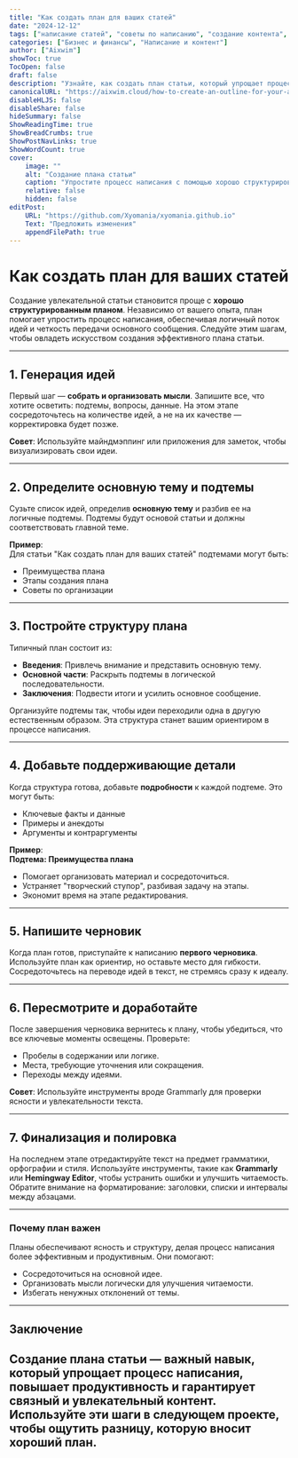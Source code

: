```yaml
---
title: "Как создать план для ваших статей"
date: "2024-12-12"
tags: ["написание статей", "советы по написанию", "создание контента", "план статьи", "процесс написания"]
categories: ["Бизнес и финансы", "Написание и контент"]
author: ["Aixwim"]
showToc: true
TocOpen: false
draft: false
description: "Узнайте, как создать план статьи, который упрощает процесс написания и помогает создать структурированный и увлекательный контент."
canonicalURL: "https://aixwim.cloud/how-to-create-an-outline-for-your-articles"
disableHLJS: false
disableShare: false
hideSummary: false
ShowReadingTime: true
ShowBreadCrumbs: true
ShowPostNavLinks: true
ShowWordCount: true
cover:
    image: ""
    alt: "Создание плана статьи"
    caption: "Упростите процесс написания с помощью хорошо структурированного плана статьи."
    relative: false
    hidden: false
editPost:
    URL: "https://github.com/Xyomania/xyomania.github.io"
    Text: "Предложить изменения"
    appendFilePath: true
---
```


# Как создать план для ваших статей  

Создание увлекательной статьи становится проще с **хорошо структурированным планом**. Независимо от вашего опыта, план помогает упростить процесс написания, обеспечивая логичный поток идей и четкость передачи основного сообщения. Следуйте этим шагам, чтобы овладеть искусством создания эффективного плана статьи.  

---

## 1. Генерация идей  

Первый шаг — **собрать и организовать мысли**. Запишите все, что хотите осветить: подтемы, вопросы, данные. На этом этапе сосредоточьтесь на количестве идей, а не на их качестве — корректировка будет позже.  

**Совет**: Используйте майндмэппинг или приложения для заметок, чтобы визуализировать свои идеи.  

---

## 2. Определите основную тему и подтемы  

Сузьте список идей, определив **основную тему** и разбив ее на логичные подтемы. Подтемы будут основой статьи и должны соответствовать главной теме.  

**Пример**:  
Для статьи "Как создать план для ваших статей" подтемами могут быть:  
- Преимущества плана  
- Этапы создания плана  
- Советы по организации  

---

## 3. Постройте структуру плана  

Типичный план состоит из:  
- **Введения**: Привлечь внимание и представить основную тему.  
- **Основной части**: Раскрыть подтемы в логической последовательности.  
- **Заключения**: Подвести итоги и усилить основное сообщение.  

Организуйте подтемы так, чтобы идеи переходили одна в другую естественным образом. Эта структура станет вашим ориентиром в процессе написания.  

---

## 4. Добавьте поддерживающие детали  

Когда структура готова, добавьте **подробности** к каждой подтеме. Это могут быть:  
- Ключевые факты и данные  
- Примеры и анекдоты  
- Аргументы и контраргументы  

**Пример**:  
**Подтема: Преимущества плана**  
- Помогает организовать материал и сосредоточиться.  
- Устраняет "творческий ступор", разбивая задачу на этапы.  
- Экономит время на этапе редактирования.  

---

## 5. Напишите черновик  

Когда план готов, приступайте к написанию **первого черновика**. Используйте план как ориентир, но оставьте место для гибкости. Сосредоточьтесь на переводе идей в текст, не стремясь сразу к идеалу.  

---

## 6. Пересмотрите и доработайте  

После завершения черновика вернитесь к плану, чтобы убедиться, что все ключевые моменты освещены. Проверьте:  
- Пробелы в содержании или логике.  
- Места, требующие уточнения или сокращения.  
- Переходы между идеями.  

**Совет**: Используйте инструменты вроде Grammarly для проверки ясности и увлекательности текста.  

---

## 7. Финализация и полировка  

На последнем этапе отредактируйте текст на предмет грамматики, орфографии и стиля. Используйте инструменты, такие как **Grammarly** или **Hemingway Editor**, чтобы устранить ошибки и улучшить читаемость. Обратите внимание на форматирование: заголовки, списки и интервалы между абзацами.  

---

### Почему план важен  

Планы обеспечивают ясность и структуру, делая процесс написания более эффективным и продуктивным. Они помогают:  
- Сосредоточиться на основной идее.  
- Организовать мысли логически для улучшения читаемости.  
- Избегать ненужных отклонений от темы.  

---

## Заключение  

Создание плана статьи — важный навык, который упрощает процесс написания, повышает продуктивность и гарантирует связный и увлекательный контент. Используйте эти шаги в следующем проекте, чтобы ощутить разницу, которую вносит хороший план.  
---
